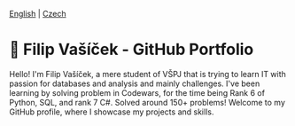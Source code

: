 [English](README.md) | [Czech](README_CZ.md) 


# 🌟 Filip Vašíček - GitHub Portfolio

Hello! I'm Filip Vašíček, a mere student of VŠPJ that is trying to learn IT with passion for databases and analysis and mainly challenges. I've been learning by solving problem in Codewars, for the time being Rank 6 of Python, SQL, and rank 7 C#. Solved around 150+ problems! Welcome to my GitHub profile, where I showcase my projects and skills.
